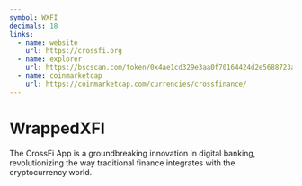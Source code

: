 ```yaml
---
symbol: WXFI
decimals: 18
links:
  - name: website
    url: https://crossfi.org
  - name: explorer
    url: https://bscscan.com/token/0x4ae1cd329e3aa0f70164424d2e5688723a6f9b71
  - name: coinmarketcap
    url: https://coinmarketcap.com/currencies/crossfinance/
---
```


# WrappedXFI

The CrossFi App is a groundbreaking innovation in digital banking, revolutionizing the way traditional finance integrates with the cryptocurrency world.
